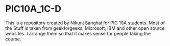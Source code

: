 # PIC10A_1C-D
This is a repository created by Nikunj Sanghai for PIC 10A students. Most of the Stuff is taken from geekforgeeks, Microsoft, IBM and other open source websites. I arrange them so that it makes sense for people taking the course. 

